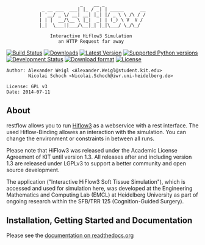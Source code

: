 						
      					       _    __ _               
				 _ __ ___  ___| |_ / _| | _____      __
				| '__/ _ \/ __| __| |_| |/ _ \ \ /\ / /
				| | |  __/\__ \ |_|  _| | (_) \ V  V / 
				|_|  \___||___/\__|_| |_|\___/ \_/\_/  
								       
				    Interactive Hiflow3 Simulation 
				       an HTTP Request far away

[![Build Status](https://travis-ci.org/CognitionGuidedSurgery/restflow.svg?branch=master)](https://travis-ci.org/CognitionGuidedSurgery/restflow)
[![Downloads](https://pypip.in/download/restflow/badge.svg)](https://pypi.python.org/pypi/restflow/)
[![Latest Version](https://pypip.in/version/restflow/badge.svg)](https://pypi.python.org/pypi/restflow/)
[![Supported Python versions](https://pypip.in/py_versions/restflow/badge.svg)](https://pypi.python.org/pypi/restflow/)
[![Development Status](https://pypip.in/status/restflow/badge.svg)](https://pypi.python.org/pypi/restflow/)
[![Download format](https://pypip.in/format/restflow/badge.svg)](https://pypi.python.org/pypi/restflow/)
[![License](https://pypip.in/license/restflow/badge.svg)](https://pypi.python.org/pypi/restflow/)

    Author: Alexander Weigl <Alexander.Weigl@student.kit.edu>
            Nicolai Schoch <Nicolai.Schoch@iwr.uni-heidelberg.de>

    License: GPL v3
    Date: 2014-07-11


## About

restflow allows you to run [Hiflow3](http://hiflow3.org) as a webservice with a rest interface.
The used Hiflow-Binding allowes an interaction with the simulation. You can change the environment or constraints in between all runs.

Please note that HiFlow3 was released under the Academic License Agreement of KIT until version 1.3. 
All releases after and including version 1.3 are released under LGPLv3 to support a better 
community and open source development.

The application ("Interactive HiFlow3 Soft Tissue Simulation"), which is accessed and used for simulation here, 
was developed at the Engineering Mathematics and Computing Lab (EMCL) at Heidelberg University as 
part of ongoing research within the SFB/TRR 125 (Cognition-Guided Surgery).

## Installation, Getting Started and Documentation 

Please see the [documentation on readthedocs.org](http://restflow.readthedocs.org) 